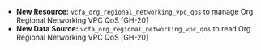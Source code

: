 - **New Resource:** `vcfa_org_regional_networking_vpc_qos` to manage Org Regional Networking VPC QoS [GH-20]
- **New Data Source:** `vcfa_org_regional_networking_vpc_qos` to read Org Regional Networking VPC QoS [GH-20]
